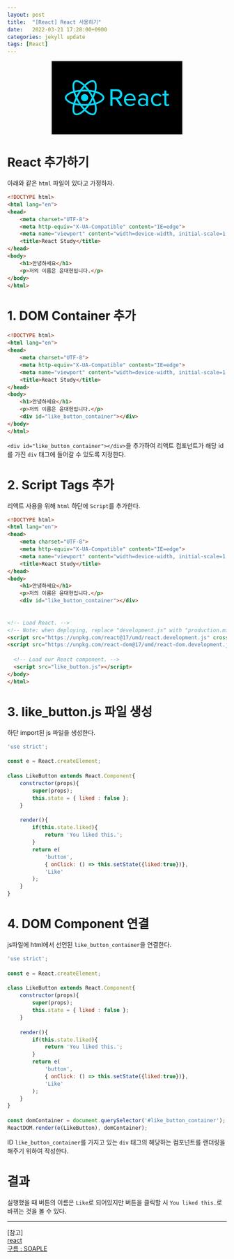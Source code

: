 ```yaml
---
layout: post
title:  "[React] React 사용하기"
date:   2022-03-21 17:28:00+0900
categories: jekyll update
tags: [React]
---
```

<p align="center"><img src="/assets/img/blog/정보/리액트.png"></p>

# React 추가하기
아래와 같은 `html` 파일이 있다고 가정하자.  

```html
<!DOCTYPE html>
<html lang="en">
<head>
    <meta charset="UTF-8">
    <meta http-equiv="X-UA-Compatible" content="IE=edge">
    <meta name="viewport" content="width=device-width, initial-scale=1.0">
    <title>React Study</title>
</head>
<body>
    <h1>안녕하세요</h1>
    <p>저의 이름은 윤대현입니다.</p>
</body>
</html>
```

# 1. DOM Container 추가
```html
<!DOCTYPE html>
<html lang="en">
<head>
    <meta charset="UTF-8">
    <meta http-equiv="X-UA-Compatible" content="IE=edge">
    <meta name="viewport" content="width=device-width, initial-scale=1.0">
    <title>React Study</title>
</head>
<body>
    <h1>안녕하세요</h1>
    <p>저의 이름은 윤대현입니다.</p>
    <div id="like_button_container"></div>
</body>
</html>
```
`<div id="like_button_container"></div>`을 추가하여 리액트 컴포넌트가 해당 id를 가진 `div` 태그에 들어갈 수 있도록 지정한다.  

# 2. Script Tags 추가
리액트 사용을 위해 `html` 하단에 `Script`를 추가한다.  

```html
<!DOCTYPE html>
<html lang="en">
<head>
    <meta charset="UTF-8">
    <meta http-equiv="X-UA-Compatible" content="IE=edge">
    <meta name="viewport" content="width=device-width, initial-scale=1.0">
    <title>React Study</title>
</head>
<body>
    <h1>안녕하세요</h1>
    <p>저의 이름은 윤대현입니다.</p>
    <div id="like_button_container"></div>


<!-- Load React. -->
<!-- Note: when deploying, replace "development.js" with "production.min.js". -->
<script src="https://unpkg.com/react@17/umd/react.development.js" crossorigin></script>
<script src="https://unpkg.com/react-dom@17/umd/react-dom.development.js" crossorigin></script>

  <!-- Load our React component. -->
  <script src="like_button.js"></script>
</body>
</html>
```

# 3. like_button.js 파일 생성
하단 import된 js 파일을 생성한다.

```js
'use strict';

const e = React.createElement;

class LikeButton extends React.Component{
    constructor(props){
        super(props);
        this.state = { liked : false };
    }

    render(){
        if(this.state.liked){
            return 'You liked this.';
        }
        return e(
            'button',
            { onClick: () => this.setState({liked:true})},
            'Like'
        );
    }
}
```

# 4. DOM Component 연결
js파일에 html에서 선언된 `like_button_container`을 연결한다.

```js
'use strict';

const e = React.createElement;

class LikeButton extends React.Component{
    constructor(props){
        super(props);
        this.state = { liked : false };
    }

    render(){
        if(this.state.liked){
            return 'You liked this.';
        }
        return e(
            'button',
            { onClick: () => this.setState({liked:true})},
            'Like'
        );
    }
}

const domContainer = document.querySelector('#like_button_container');
ReactDOM.render(e(LikeButton), domContainer);
```
ID `like_button_container`를 가지고 있는 `div` 태그의 해당하는 컴포넌트를 랜더링을 해주기 위하여 작성한다.  

# 결과
실행했을 때 버튼의 이름은 `Like`로 되어있지만 버튼을 클릭할 시 `You liked this.`로 바뀌는 것을 볼 수 있다.  

---  
[참고]  
[react](https://reactjs.org/docs/add-react-to-a-website.html)  
[구름 : SOAPLE](https://eniac.goorm.io/learn/lecture/17984/%EC%B2%98%EC%9D%8C-%EB%A7%8C%EB%82%9C-react-%EB%A6%AC%EC%95%A1%ED%8A%B8/lesson/862597/%EC%8B%A4%EC%8A%B5-%EC%9B%B9%EC%82%AC%EC%9D%B4%ED%8A%B8%EC%97%90-react-%EC%B6%94%EA%B0%80%ED%95%98%EA%B8%B0)